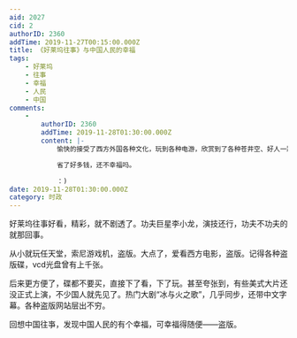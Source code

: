 ```yaml
---
aid: 2027
cid: 2
authorID: 2360
addTime: 2019-11-27T00:15:00.000Z
title: 《好莱坞往事》与中国人民的幸福
tags:
    - 好莱坞
    - 往事
    - 幸福
    - 人民
    - 中国
comments:
    -
        authorID: 2360
        addTime: 2019-11-28T01:30:00.000Z
        content: |-
            愉快的接受了西方外国各种文化，玩到各种电游，欣赏到了各种苍井空、好人一路平安…，

            省了好多钱，还不幸福吗。

            ：)
date: 2019-11-28T01:30:00.000Z
category: 时政
---
```


好莱坞往事好看，精彩，就不剧透了。功夫巨星李小龙，演技还行，功夫不功夫的就那回事。

从小就玩任天堂，索尼游戏机，盗版。大点了，爱看西方电影，盗版。记得各种盗版碟，vcd光盘曾有上千张。

后来更方便了，碟都不要买，直接下了看，下了玩。甚至夸张到，有些美式大片还没正式上演，不少国人就先见了。热门大剧“冰与火之歌”，几乎同步，还带中文字幕。各种盗版网站层出不穷。

回想中国往亊，发现中国人民的有个幸福，可幸福得随便——盗版。
